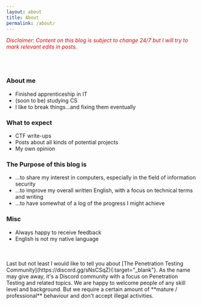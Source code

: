 ```yaml
---
layout: about
title: About
permalink: /about/
---
```


<span style="color:#D90707">*Disclaimer: Content on this blog is subject to change 24/7 but I will try to mark relevant edits in posts.*</span>

<br>
<br>

### **About me**
* Finished apprenticeship in IT
* (soon to be) studying CS
* I like to break things...and fixing them eventually



### **What to expect**
* CTF write-ups
* Posts about all kinds of potential projects
* My own opinion



### **The Purpose of this blog is**
* ...to share my interest in computers, especially in the field of information security
* ...to improve my overall written English, with a focus on technical terms and writing
* ...to have somewhat of a log of the progress I might achieve



### **Misc**
* Always happy to receive feedback
* English is not my native language

<br>
<br>
Last but not least I would like to tell you about [The Penetration Testing Community<i class="fa fa-external-link"></i>](https://discord.gg/sNsCSqZ){:target="_blank"}.
As the name may give away, it's a Discord community with a focus on Penetration Testing and related topics. We are happy to welcome people of any skill level and background. But we require a certain amount of **mature / professional** behaviour and don't accept illegal activities.
